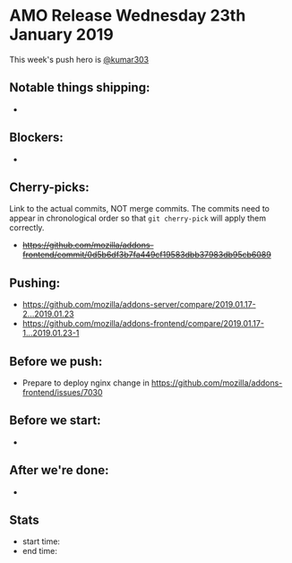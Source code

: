 # AMO Release Wednesday 23th January 2019

This week's push hero is [@kumar303](https://github.com/kumar303)

## Notable things shipping:

*

## Blockers:

*

## Cherry-picks:

Link to the actual commits, NOT merge commits. The commits need to appear
in chronological order so that `git cherry-pick` will apply them correctly.

* ~~https://github.com/mozilla/addons-frontend/commit/0d5b6df3b7fa449cf19583dbb37983db95cb6089~~

## Pushing:

* https://github.com/mozilla/addons-server/compare/2019.01.17-2...2019.01.23
* https://github.com/mozilla/addons-frontend/compare/2019.01.17-1...2019.01.23-1


## Before we push:

* Prepare to deploy nginx change in https://github.com/mozilla/addons-frontend/issues/7030

## Before we start:

*

## After we're done:

* 

## Stats

* start time:
* end time:
